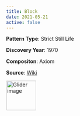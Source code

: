 ```yaml
---
title: Block
date: 2021-05-21
active: false
---
```



**Pattern Type**: Strict Still Life

**Discovery Year**: 1970

**Compositon**: Axiom

**Source**: [Wiki](https://www.conwaylife.com/wiki/Block)
<!--more-->

<p>
<script type="text/javascript" src="https://www.conwaylife.com/js/lv-plugin.js"></script></p>
               
<div class="rle"><div class="codebox"><div style="display:none; position: relative; z-index: 1031;"><code>2o$2o!
#C [[ THEME 6 GRID GRIDMAJOR 0 ZOOM 8.0 ]]
</code></div></div>

  <canvas id="canvas" width="760" height="560" style="margin-left:1px; position: relative; z-index: 1031;"><noscript> <a href="https://www.conwaylife.com/wiki/File:Glider.png" class="image" title="Glider image"><img alt="Glider image" src="https://www.conwaylife.com/w/images/7/79/Glider.png" decoding="async" width="81" height="81" /></a> </noscript></canvas>
    <script>
        var canvas = document.getElementById('canvas');
        if (canvas.getContext) {
            var ctx = canvas.getContext('2d');
            ctx.fillRect(25,25,100,100);
            ctx.clearRect(45,45,60,60);
            ctx.strokeRect(50,50,50,50);
        }
    </script>
  
  
</div>
